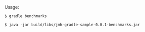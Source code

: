 
Usage:

```
$ gradle benchmarks

$ java -jar build/libs/jmh-gradle-sample-0.0.1-benchmarks.jar
```
